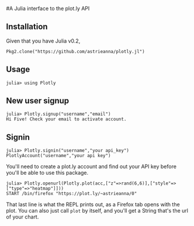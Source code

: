 #A Julia interface to the plot.ly API

## Installation

Given that you have Julia v0.2,

    Pkg2.clone("https://github.com/astrieanna/plotly.jl")

## Usage

    julia> using Plotly
## New user signup
    julia> Plotly.signup("username","email")
    Hi Five! Check your email to activate account.
    
## Signin 
    julia> Plotly.signin("username","your api_key")
    PlotlyAccount("username","your api key")

You'll need to create a plot.ly account and find out your API key before you'll be able to use this package.

    julia> Plotly.openurl(Plotly.plot(acc,["z"=>rand(6,6)],["style"=>["type"=>"heatmap"]]))
    START /bin/firefox "https://plot.ly/~astrieanna/0"

That last line is what the REPL prints out,
as a Firefox tab opens with the plot.
You can also just call `plot` by itself, and you'll get a String that's the url of your chart.


